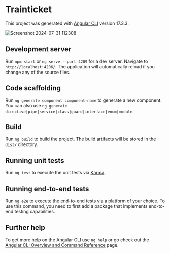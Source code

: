 # Trainticket

This project was generated with [Angular CLI](https://github.com/angular/angular-cli) version 17.3.3.

![Screenshot 2024-07-31 112308](https://github.com/user-attachments/assets/9a1058fa-9d78-44c4-8437-6580afc71a08)


## Development server

Run `npm start` or `ng serve --port 4209` for a dev server. Navigate to `http://localhost:4206/`. The application will automatically reload if you change any of the source files.

## Code scaffolding

Run `ng generate component component-name` to generate a new component. You can also use `ng generate directive|pipe|service|class|guard|interface|enum|module`.

## Build

Run `ng build` to build the project. The build artifacts will be stored in the `dist/` directory.

## Running unit tests

Run `ng test` to execute the unit tests via [Karma](https://karma-runner.github.io).

## Running end-to-end tests

Run `ng e2e` to execute the end-to-end tests via a platform of your choice. To use this command, you need to first add a package that implements end-to-end testing capabilities.

## Further help

To get more help on the Angular CLI use `ng help` or go check out the [Angular CLI Overview and Command Reference](https://angular.io/cli) page.
